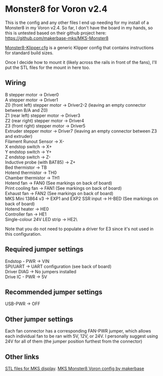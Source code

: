 # Monster8 for Voron v2.4

This is the config and any other files I end up needing for my install
of a Monster8 in my Voron v2.4.  So far, I don't have the board in my
hands, so this is untested based on their github project here:
https://github.com/makerbase-mks/MKS-Monster8

[Monster8-Klipper.cfg](./Monster8-Klipper.cfg) is a generic Klipper config that contains instructions
for standard build sizes.

Once I decide how to mount it (likely across the rails in front of the fans),
I'll put the STL files for the mount in here too.

## Wiring
B stepper motor → Driver0\
A stepper motor → Driver1\
Z0 (front left) stepper motor → Driver2-2 (leaving an empty connector between B/A and Z0)\
Z1 (rear left) stepper motor → Driver3\
Z2 (rear right) stepper motor → Driver4\
Z3 (front right) stepper motor → Driver5\
Extruder stepper motor → Driver7 (leaving an empty connector between Z3 and extruder)\
Filament Runout Sensor → X-\
X endstop switch → X+\
Y endstop switch → Y+\
Z endstop switch → Z-\
Inductive probe (with BAT85) → Z+\
Bed thermistor → TB\
Hotend thermistor → TH0\
Chamber thermistor → TH1\
Hotend fan → FAN0 (See markings on back of board)\
Print cooling fan → FAN1 (See markings on back of board)\
Exhaust fan → FAN2 (See markings on back of board)\
MKS Mini 13864 v3 → EXP1 and EXP2
SSR input → H-BED (See markings on back of board)\
Hotend heater → HE0\
Controller fan → HE1\
Single-colour 24V LED strip → HE2\

Note that you do not need to populate a driver for E3 since it's not used in this configuration.

## Required jumper settings
Endstop - PWR → VIN\
SPI/UART → UART configuration (see back of board)\
Driver DIAG → No jumpers installed\
Drive IC - PWR → 5V

## Recommended jumper settings
USB-PWR → OFF

## Other jumper settings
Each fan connector has a corresponding FAN-PWR jumper, which allows each individual fan to be
ran with 5V, 12V, or 24V.  I personally suggest using 24V for all of them (the jumper position furthest from the connector)

## Other links
[STL files for MKS display](https://github.com/makerbase-mks/MKS-MINI12864-V3/tree/main/Voron-STL).
[MKS Monster8 Voron config by makerbase](https://github.com/makerbase-mks/MKS-Monster8/blob/main/klipper%20firmware/Voron%202.4%20config/printer.cfg)
